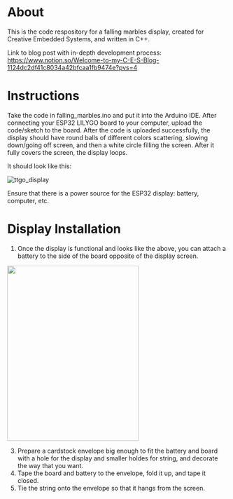 # About
This is the code respository for a falling marbles display, created for Creative Embedded Systems, and written in C++.

Link to blog post with in-depth development process: https://www.notion.so/Welcome-to-my-C-E-S-Blog-1124dc2df41c8034a42bfcaa1fb9474e?pvs=4

# Instructions
Take the code in falling_marbles.ino and put it into the Arduino IDE. After connecting your ESP32 LILYGO board to your computer, upload the code/sketch to the board.
After the code is uploaded successfully, the display should have round balls of different colors scattering, slowing down/going off screen, and then a white circle 
filling the screen. After it fully covers the screen, the display loops.

It should look like this: 

![ttgo_display](https://github.com/huangs-nyc/falling-marbles-esp32/blob/9dd9c91e0a2454330561698767850b9a9c17cc93/pictures_gifs/ttgo_display.gif)

Ensure that there is a power source for the ESP32 display: battery, computer, etc.

# Display Installation
1) Once the display is functional and looks like the above, you can attach a battery to the side of the board opposite of the display screen.

<a href="url"><img src="https://github.com/huangs-nyc/falling-marbles-esp32/blob/a68b3388f226019fb707169c2a9eec97c21c5a71/pictures_gifs/battery_board.png" height="400" width="300"></a>

3) Prepare a cardstock envelope big enough to fit the battery and board with a hole for the display and smaller holdes for string, and decorate the way that you want.
4) Tape the board and battery to the envelope, fold it up, and tape it closed.
5) Tie the string onto the envelope so that it hangs from the screen.
